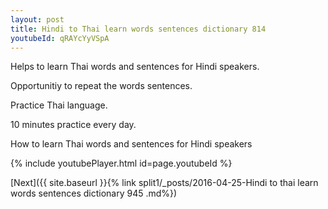 ```yaml
---
layout: post
title: Hindi to Thai learn words sentences dictionary 814 
youtubeId: qRAYcYyVSpA
---
```

 
 
Helps to learn Thai words and sentences for Hindi speakers.

Opportunitiy to repeat the words sentences. 

Practice Thai language. 
 
10 minutes practice every day. 
 
How to learn Thai words and sentences for Hindi speakers 
 
{% include youtubePlayer.html id=page.youtubeId %}
 
 
[Next]({{ site.baseurl }}{% link  split1/_posts/2016-04-25-Hindi to thai learn words sentences dictionary 945 .md%})
 
